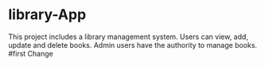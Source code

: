# library-App
This project includes a library management system. Users can view, add, update and delete books. Admin users have the authority to manage books.
#first Change

